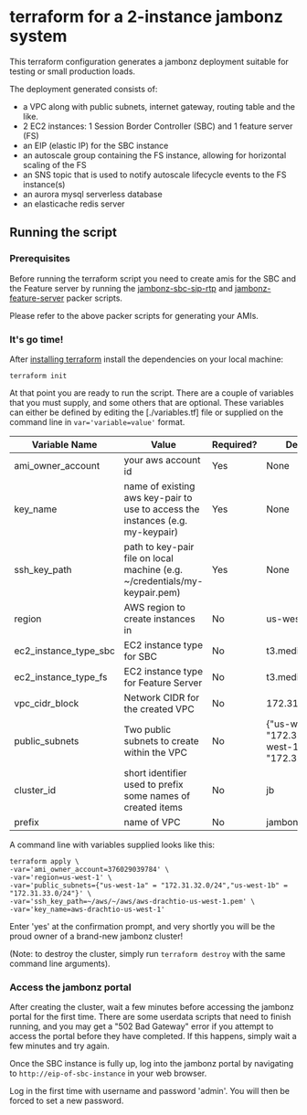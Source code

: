 # terraform for a 2-instance jambonz system

This terraform configuration generates a jambonz deployment suitable for testing or small production loads.

The deployment generated consists of:

- a VPC along with public subnets, internet gateway, routing table and the like.
- 2 EC2 instances: 1 Session Border Controller (SBC) and 1 feature server (FS)
- an EIP (elastic IP) for the SBC instance
- an autoscale group containing the FS instance, allowing for horizontal scaling of the FS
- an SNS topic that is used to notify autoscale lifecycle events to the FS instance(s)
- an aurora mysql serverless database
- an elasticache redis server

## Running the script

### Prerequisites

Before running the terraform script you need to create amis for the SBC and the Feature server by running the [jambonz-sbc-sip-rtp](../../packer/jambonz-sbc-sip-rtp) and [jambonz-feature-server](../../packer/jambonz-feature-server) packer scripts.

Please refer to the above packer scripts for generating your AMIs.

### It's go time!

After [installing terraform](https://learn.hashicorp.com/terraform/getting-started/install.html) install the dependencies on your local machine:

```
terraform init
```

At that point you are ready to run the script.  There are a couple of variables that you must supply, and some others that are optional.  These variables can either be defined by editing the [./variables.tf] file or supplied on the command line in `var='variable=value'` format.

|Variable Name|Value|Required?|Default Value|
|-----|----|------|-----|
|ami_owner_account|your aws account id|Yes|None|
|key_name|name of existing aws key-pair to use to access the instances (e.g. my-keypair)|Yes|None|
|ssh_key_path|path to key-pair file on local machine (e.g. ~/credentials/my-keypair.pem)|Yes|None|
|region|AWS region to create instances in|No|us-west-1|
|ec2_instance_type_sbc|EC2 instance type for SBC|No|t3.medium|
|ec2_instance_type_fs|EC2 instance type for Feature Server|No|t3.medium|
|vpc_cidr_block|Network CIDR for the created VPC|No|172.31.0.0/16|
|public_subnets|Two public subnets to create within the VPC|No|{"us-west-1a" = "172.31.32.0/24""us-west-1b" = "172.31.33.0/24"}|
|cluster_id|short identifier used to prefix some names of created items|No|jb|
|prefix|name of VPC|No|jambonz|

A command line with variables supplied looks like this:

```
terraform apply \
-var='ami_owner_account=376029039784' \
-var='region=us-west-1' \
-var='public_subnets={"us-west-1a" = "172.31.32.0/24","us-west-1b" = "172.31.33.0/24"}' \
-var='ssh_key_path=~/aws/~/aws/aws-drachtio-us-west-1.pem' \
-var='key_name=aws-drachtio-us-west-1' 
```

Enter 'yes' at the confirmation prompt, and very shortly you will be the proud owner of a brand-new jambonz cluster!

(Note: to destroy the cluster, simply run `terraform destroy` with the same command line arguments).

### Access the jambonz portal

After creating the cluster, wait a few minutes before accessing the jambonz portal for the first time.  There are some userdata scripts that need to finish running, and you may get a "502 Bad Gateway" error if you attempt to access the portal before they have completed.  If this happens, simply wait a few minutes and try again.

Once the SBC instance is fully up, log into the jambonz portal by navigating to `http://eip-of-sbc-instance` in your web browser.
 
Log in the first time with username and password 'admin'.  You will then be forced to set a new password.
 
